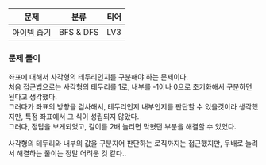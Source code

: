 
| 문제         | 분류        | 티어  |   
|------------|-----------|-----|   
| [아이템 줍기](https://school.programmers.co.kr/learn/courses/30/lessons/87694) | BFS & DFS | LV3 |

### 문제 풀이

좌표에 대해서 사각형의 테두리인지를 구분해야 하는 문제이다.  
처음 접근법으로는 사각형의 테두리를 1로, 내부를 -1이나 0으로 초기화해서 구분하면 된다고 생각했다.   
그러다가 좌표의 방향을 검사해서, 테두리인지 내부인지를 판단할 수 있을것이라 생각했지만, 특정 좌표에서 그 식이 성립되지 않았다.   
그러다, 정답을 보게되었고, 길이를 2배 늘리면 막혔던 부분을 해결할 수 있었다.   

사각형의 테두리와 내부의 값을 구분지어 판단하는 로직까지는 접근했지만, 두배로 늘려서 해결하는 풀이는 정말 어려운 것 같다..